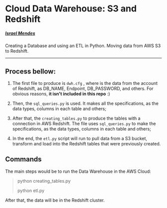 # Cloud Data Warehouse: S3 and Redshift

##### [Israel Mendes](israelmendes.com.br)

Creating a Database and using an ETL in Python. Moving data from AWS S3 to Redshift.

---

## Process bellow:

1. The first file to produce is `dwh.cfg` , where is the data from the account of Redshift, as DB_NAME, Endpoint, DB_PASSWORD, and others. For obvious reasons, **it isn't included in this repo** :)

2. Then, the `sql_queries.py` is used. It makes all the specifications, as the data types, columns in each table and others;

3. After that, the `creating_tables.py` to produce the tables with a connection in AWS Redshift. The file uses `sql_queries.py` to make the specifications, as the data types, columns in each table and others;

4. In the end, the `etl.py` script will run to pull data from a S3 bucket, transform and load into the Redshift tables that were previously created.

## Commands

The main steps would be to run the Data Warehouse in the AWS Cloud:

> python creating_tables.py
>
> python etl.py

After that, the data will be in the Redshift cluster.
